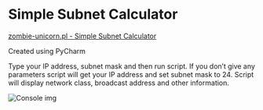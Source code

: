 # Simple Subnet Calculator

[zombie-unicorn.pl - Simple Subnet Calculator](http://zombie-unicorn.pl/projects-python-simple-subnet-calculator/)

Created using PyCharm

Type your IP address, subnet mask and then run script.
If you don’t give any parameters script will get your IP address and set subnet mask to 24.
Script will display network class, broadcast address and other information.

![Console img](http://zombie-unicorn.pl/wp-content/uploads/2018/08/Python_Simple_Subnet_Calculator_SS_2.png)
